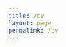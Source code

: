 ```yaml
---
title: /cv
layout: page
permalink: /cv
---
```


<object data="{{ cv.pdf }}" width="1000" height="1000" type='application/pdf'/>
